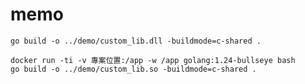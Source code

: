 # memo

``` windows
go build -o ../demo/custom_lib.dll -buildmode=c-shared .
```

``` linux
docker run -ti -v 專案位置:/app -w /app golang:1.24-bullseye bash
go build -o ../demo/custom_lib.so -buildmode=c-shared .
```
